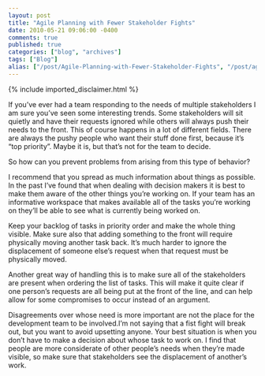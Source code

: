 ```yaml
---
layout: post
title: "Agile Planning with Fewer Stakeholder Fights"
date: 2010-05-21 09:06:00 -0400
comments: true
published: true
categories: ["blog", "archives"]
tags: ["Blog"]
alias: ["/post/Agile-Planning-with-Fewer-Stakeholder-Fights", "/post/agile-planning-with-fewer-stakeholder-fights"]
---
```

<!-- more -->
{% include imported_disclaimer.html %}
<p>If you&rsquo;ve ever had a team responding to the needs of multiple stakeholders I am sure you&rsquo;ve seen some interesting trends. Some stakeholders will sit quietly and have their requests ignored while others will always push their needs to the front. This of course happens in a lot of different fields. There are always the pushy people who want their stuff done first, because it&rsquo;s &ldquo;top priority&rdquo;. Maybe it is, but that&rsquo;s not for the team to decide.</p>
<p>So how can you prevent problems from arising from this type of behavior?</p>
<p>I recommend that you spread as much information about things as possible. In the past I&rsquo;ve found that when dealing with decision makers it is best to make them aware of the other things you&rsquo;re working on. If your team has an informative workspace that makes available all of the tasks you&rsquo;re working on they&rsquo;ll be able to see what is currently being worked on.</p>
<p>Keep your backlog of tasks in priority order and make the whole thing visible. Make sure also that adding something to the front will require physically moving another task back. It&rsquo;s much harder to ignore the displacement of someone else&rsquo;s request when that request must be physically moved.</p>
<p>Another great way of handling this is to make sure all of the stakeholders are present when ordering the list of tasks. This will make it quite clear if one person&rsquo;s requests are all being put at the front of the line, and can help allow for some compromises to occur instead of an argument.</p>
<p>Disagreements over whose need is more important are not the place for the development team to be involved.I&rsquo;m not saying that a fist fight will break out, but you want to avoid upsetting anyone. Your best situation is when you don&rsquo;t have to make a decision about whose task to work on. I find that people are more considerate of other people&rsquo;s needs when they&rsquo;re made visible, so make sure that stakeholders see the displacement of another&rsquo;s work.</p>
